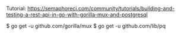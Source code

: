 

Tutorial: https://semaphoreci.com/community/tutorials/building-and-testing-a-rest-api-in-go-with-gorilla-mux-and-postgresql

$ go get -u github.com/gorilla/mux
$ go get -u github.com/lib/pq